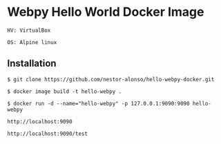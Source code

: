 # Webpy Hello World Docker Image

`HV: VirtualBox`

`OS: Alpine linux`

## Installation

`$ git clone https://github.com/nestor-alonso/hello-webpy-docker.git`

`$ docker image build -t hello-webpy .`

`$ docker run -d --name="hello-webpy" -p 127.0.0.1:9090:9090 hello-webpy`

`http://localhost:9090`

`http://localhost:9090/test`
